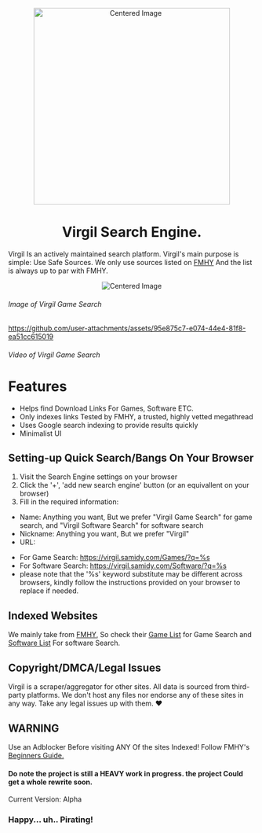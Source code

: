 <p align="center">
  <img src="https://i.ibb.co/0jrgNDpx/no-bg-image-6.png" alt="Centered Image" width="400"/>
</p>


<h1 align="center"> Virgil Search Engine. </h1>

Virgil Is an actively maintained search platform.
Virgil's main purpose is simple: Use Safe Sources. We only use sources listed on [FMHY](https://fmhy.net) And the list is always up to par with FMHY.

<p align="center">
  <img src="https://files.catbox.moe/pfwyaf.png" alt="Centered Image"/>
</p>
<h6>Image of Virgil Game Search</h6>

https://github.com/user-attachments/assets/95e875c7-e074-44e4-81f8-ea51cc615019

<h6>Video of Virgil Game Search</h6>



# Features
- Helps find Download Links For Games, Software ETC.
- Only indexes links Tested by FMHY, a trusted, highly vetted megathread
- Uses Google search indexing to provide results quickly
- Minimalist UI

## Setting-up Quick Search/Bangs On Your Browser
1. Visit the Search Engine settings on your browser
2. Click the '+', 'add new search engine' button (or an equivallent on your browser)
3. Fill in the required information:
  - Name: Anything you want, But we prefer "Virgil Game Search" for game search, and "Virgil Software Search" for software search
  - Nickname: Anything you want, But we prefer "Virgil"
  - URL:
  * For Game Search: https://virgil.samidy.com/Games/?q=%s
  * For Software Search: https://virgil.samidy.com/Software/?q=%s
  * please note that the '%s' keyword substitute may be different across browsers, kindly follow the instructions provided on your browser to replace if needed.


## Indexed Websites
We mainly take from [FMHY](https://fmhy.net), So check their [Game List](https://fmhy.net/gaming) for Game Search and [Software List](https://fmhy.net/downloading#software-sites) For software Search.


## Copyright/DMCA/Legal Issues
Virgil is a scraper/aggregator for other sites.
All data is sourced from third-party platforms.
We don't host any files nor endorse any of these sites in any way.
Take any legal issues up with them. ♥ 


## WARNING
Use an Adblocker Before visiting ANY Of the sites Indexed! Follow FMHY's [Beginners Guide.](https://fmhy.net/beginners-guide)

#### Do note the project is still a HEAVY work in progress. the project Could get a whole rewrite soon.
Current Version: Alpha

### Happy... uh.. Pirating!
